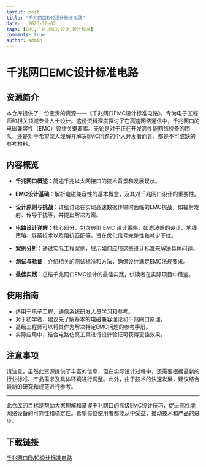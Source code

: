 ```yaml
---
layout: post
title: "千兆网口EMC设计标准电路"
date:   2023-10-02
tags: [EMC,千兆,网口,设计,设计标准]
comments: true
author: admin
---
```

# 千兆网口EMC设计标准电路

## 资源简介

本仓库提供了一份宝贵的资源——《千兆网口EMC设计标准电路》，专为电子工程师和相关领域专业人士设计。这份资料深度探讨了在高速网络通信中，千兆网口的电磁兼容性（EMC）设计关键要素。无论是对于正在开发高性能网络设备的团队，还是对于希望深入理解并解决EMC问题的个人开发者而言，都是不可或缺的参考材料。

## 内容概览

- **千兆网口概述**：简述千兆以太网接口的技术背景和发展现状。
  
- **EMC设计基础**：解析电磁兼容性的基本概念，及其对千兆网口设计的重要性。
  
- **设计原则与挑战**：详细讨论在实现高速数据传输时面临的EMC挑战，如辐射发射、传导干扰等，并提出解决方案。
  
- **电路设计详解**：核心部分，包含典型 EMC 设计策略，如滤波器的设计、地线策略、屏蔽技术以及阻抗匹配等，旨在优化信号完整性和减少干扰。
  
- **案例分析**：通过实际工程案例，展示如何应用这些设计标准来解决具体问题。
  
- **测试与验证**：介绍相关的测试标准和方法，确保设计满足EMC法规要求。
  
- **最佳实践**：总结千兆网口EMC设计的最佳实践，供读者在实际项目中借鉴。

## 使用指南

- 适用于电子工程、通信系统研发人员学习和参考。
- 对于初学者，建议先了解基本的电磁兼容理论和千兆网口原理。
- 高级工程师可以将其作为解决特定EMC问题的参考手册。
- 实际应用中，结合电路仿真工具进行设计验证可获得更佳效果。

## 注意事项

请注意，虽然此资源提供了丰富的信息，但在实际设计过程中，还需要根据最新的行业标准、产品需求及具体环境进行调整。此外，由于技术的快速发展，建议结合最新的研究和规范进行参考。

---

此仓库的目标是帮助大家理解和掌握千兆网口的高级EMC设计技巧，促进高性能网络设备的可靠性和稳定性。希望每位使用者都能从中受益，推动技术和产品的进步。

## 下载链接

[千兆网口EMC设计标准电路](https://pan.quark.cn/s/aea9266bff2c)